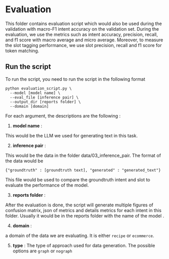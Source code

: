 # Evaluation

This folder contains evaluation script which would also be used during the validation with macro-F1 intent accuracy on the validation set. During the evaluation, we use the metrics such as intent accuracy, precision, recall, and f1 score with macro average and micro average. Moreover, to measure the slot tagging performance, we use slot precision, recall and f1 score for token matching.

## Run the script

To run the script, you need to run the script in the following format

```
python evaluation_script.py \
  --model [model name] \
  --eval_file [inference pair] \
  --output_dir [reports folder] \
  --domain [domain]
```

For each argument, the descriptions are the following : 
1. **model name** : 

This would be the LLM we used for generating text in this task.

2. **inference pair** : 

This would be the data in the folder data/03_inference_pair. The format of the data would be 
```
{"groundtruth" : [groundtruth text], "generated" : "generated_text"}
```
This file would be used to compare the groundtruth intent and slot to evaluate the performance of the model.

3. **reports folder** : 

After the evaluation is done, the script will generate multiple figures of confusion matrix, json of metrics and details metrics for each intent in this folder. Usually it would be in the reports folder with the name of the model .

4. **domain** : 

a domain of the data we are evaluating. It is either `recipe` or `ecommerce`.

5. **type** : 
The type of approach used for data generation. The possible options are `graph` or `nograph`